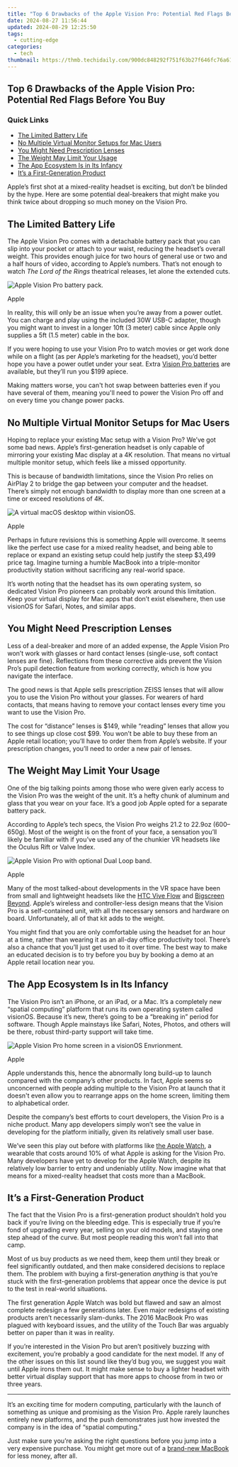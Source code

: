 ```yaml
---
title: "Top 6 Drawbacks of the Apple Vision Pro: Potential Red Flags Before You Buy"
date: 2024-08-27 11:56:44
updated: 2024-08-29 12:25:50
tags:
  - cutting-edge
categories:
  - tech
thumbnail: https://thmb.techidaily.com/900dc848292f751f63b27f646fc76a619bc7384a4aedd9106177497020dbae72.jpg
---
```


## Top 6 Drawbacks of the Apple Vision Pro: Potential Red Flags Before You Buy

### Quick Links

* [The Limited Battery Life](https://instagram-videos.techidaily.com/updated-10-instagram-hashtag-that-you-should-be-using-today-for-2024/)
* [No Multiple Virtual Monitor Setups for Mac Users](https://remote-screen-capture.techidaily.com/updated-straightforward-strategies-for-iphones-screen-recording-for-2024/)
* [You Might Need Prescription Lenses](https://facebook-video-footage.techidaily.com/new-in-2024-behind-the-scenes-insider-knowledge-for-youtube-video-production/)
* [The Weight May Limit Your Usage](https://youtube-zero.techidaily.com/24-amplify-your-channels-evading-synthetic-watchers/)
* [The App Ecosystem Is in Its Infancy](https://android-transfer.techidaily.com/in-2024-how-to-transfer-photos-from-samsung-galaxy-m14-4g-to-new-android-drfone-by-drfone-transfer-from-android-transfer-from-android/)
* [It’s a First-Generation Product](https://on-screen-recording.techidaily.com/new-in-2024-obs-settings-for-smooth-skype-video-streaming/)

 Apple’s first shot at a mixed-reality headset is exciting, but don’t be blinded by the hype. Here are some potential deal-breakers that might make you think twice about dropping so much money on the Vision Pro.

##  The Limited Battery Life

 The Apple Vision Pro comes with a detachable battery pack that you can slip into your pocket or attach to your waist, reducing the headset’s overall weight. This provides enough juice for two hours of general use or two and a half hours of video, according to Apple’s numbers. That’s not enough to watch _The Lord of the Rings_ theatrical releases, let alone the extended cuts.

![Apple Vision Pro battery pack.](https://static1.howtogeekimages.com/wordpress/wp-content/uploads/2024/01/apple_vision_battery_pack.jpg) 

Apple

 In reality, this will only be an issue when you’re away from a power outlet. You can charge and play using the included 30W USB-C adapter, though you might want to invest in a longer 10ft (3 meter) cable since Apple only supplies a 5ft (1.5 meter) cable in the box.

 If you were hoping to use your Vision Pro to watch movies or get work done while on a flight (as per Apple’s marketing for the headset), you’d better hope you have a power outlet under your seat. Extra [Vision Pro batteries](https://www.apple.com/shop/product/MW283LL/A/apple-vision-pro-battery) are available, but they’ll run you $199 apiece.

 Making matters worse, you can't hot swap between batteries even if you have several of them, meaning you'll need to power the Vision Pro off and on every time you change power packs.

##  No Multiple Virtual Monitor Setups for Mac Users

 Hoping to replace your existing Mac setup with a Vision Pro? We’ve got some bad news. Apple’s first-generation headset is only capable of mirroring your existing Mac display at a 4K resolution. That means no virtual multiple monitor setup, which feels like a missed opportunity.

 This is because of bandwidth limitations, since the Vision Pro relies on AirPlay 2 to bridge the gap between your computer and the headset. There’s simply not enough bandwidth to display more than one screen at a time or exceed resolutions of 4K.

![A virtual macOS desktop within visionOS.](https://static1.howtogeekimages.com/wordpress/wp-content/uploads/2024/01/apple_vision_mac_virtual_desktop.png) 

Apple

 Perhaps in future revisions this is something Apple will overcome. It seems like the perfect use case for a mixed reality headset, and being able to replace or expand an existing setup could help justify the steep $3,499 price tag. Imagine turning a humble MacBook into a triple-monitor productivity station without sacrificing any real-world space.

 It’s worth noting that the headset has its own operating system, so dedicated Vision Pro pioneers can probably work around this limitation. Keep your virtual display for Mac apps that don’t exist elsewhere, then use visionOS for Safari, Notes, and similar apps.

##  You Might Need Prescription Lenses

 Less of a deal-breaker and more of an added expense, the Apple Vision Pro won’t work with glasses or hard contact lenses (single-use, soft contact lenses are fine). Reflections from these corrective aids prevent the Vision Pro’s pupil detection feature from working correctly, which is how you navigate the interface.

 The good news is that Apple sells prescription ZEISS lenses that will allow you to use the Vision Pro without your glasses. For wearers of hard contacts, that means having to remove your contact lenses every time you want to use the Vision Pro.

 The cost for “distance” lenses is $149, while “reading” lenses that allow you to see things up close cost $99\. You won’t be able to buy these from an Apple retail location; you’ll have to order them from Apple’s website. If your prescription changes, you’ll need to order a new pair of lenses.

##  The Weight May Limit Your Usage

 One of the big talking points among those who were given early access to the Vision Pro was the weight of the unit. It’s a hefty chunk of aluminum and glass that you wear on your face. It’s a good job Apple opted for a separate battery pack.

 According to Apple’s tech specs, the Vision Pro weighs 21.2 to 22.9oz (600–650g). Most of the weight is on the front of your face, a sensation you’ll likely be familiar with if you’ve used any of the chunkier VR headsets like the Oculus Rift or Valve Index.

![Apple Vision Pro with optional Dual Loop band.](https://static1.howtogeekimages.com/wordpress/wp-content/uploads/2024/01/apple_vision_dual_loop_band.jpg) 

Apple

 Many of the most talked-about developments in the VR space have been from small and lightweight headsets like the [HTC Vive Flow](https://www.vive.com/us/product/vive-flow/specs/) and [Bigscreen Beyond](https://store.bigscreenvr.com//products/bigscreen-beyond). Apple’s wireless and controller-less design means that the Vision Pro is a self-contained unit, with all the necessary sensors and hardware on board. Unfortunately, all of that kit adds to the weight.

 You might find that you are only comfortable using the headset for an hour at a time, rather than wearing it as an all-day office productivity tool. There’s also a chance that you’ll just get used to it over time. The best way to make an educated decision is to try before you buy by booking a demo at an Apple retail location near you.

##  The App Ecosystem Is in Its Infancy

 The Vision Pro isn’t an iPhone, or an iPad, or a Mac. It’s a completely new “spatial computing” platform that runs its own operating system called visionOS. Because it’s new, there’s going to be a “breaking in” period for software. Though Apple mainstays like Safari, Notes, Photos, and others will be there, robust third-party support will take time.

![Apple Vision Pro home screen in a visionOS Envrionment.](https://static1.howtogeekimages.com/wordpress/wp-content/uploads/2024/01/visionos_apps.jpg) 

Apple

 Apple understands this, hence the abnormally long build-up to launch compared with the company’s other products. In fact, Apple seems so unconcerned with people adding multiple to the Vision Pro at launch that it doesn't even allow you to rearrange apps on the home screen, limiting them to alphabetical order.

 Despite the company’s best efforts to court developers, the Vision Pro is a niche product. Many app developers simply won’t see the value in developing for the platform initially, given its relatively small user base.

 We’ve seen this play out before with platforms like [the Apple Watch](https://android-frp.techidaily.com/ultimate-guide-on-realme-v30-frp-bypass-by-drfone-android/), a wearable that costs around 10% of what Apple is asking for the Vision Pro. Many developers have yet to develop for the Apple Watch, despite its relatively low barrier to entry and undeniably utility. Now imagine what that means for a mixed-reality headset that costs more than a MacBook.

##  It’s a First-Generation Product

 The fact that the Vision Pro is a first-generation product shouldn’t hold you back if you’re living on the bleeding edge. This is especially true if you’re fond of upgrading every year, selling on your old models, and staying one step ahead of the curve. But most people reading this won’t fall into that camp.

 Most of us buy products as we need them, keep them until they break or feel significantly outdated, and then make considered decisions to replace them. The problem with buying a first-generation _anything_ is that you’re stuck with the first-generation problems that appear once the device is put to the test in real-world situations.

 The first generation Apple Watch was bold but flawed and saw an almost complete redesign a few generations later. Even major redesigns of existing products aren’t necessarily slam-dunks. The 2016 MacBook Pro was plagued with keyboard issues, and the utility of the Touch Bar was arguably better on paper than it was in reality.

 If you’re interested in the Vision Pro but aren’t positively buzzing with excitement, you’re probably a good candidate for the next model. If any of the other issues on this list sound like they’d bug you, we suggest you wait until Apple irons them out. It might make sense to buy a lighter headset with better virtual display support that has more apps to choose from in two or three years.

---

 It’s an exciting time for modern computing, particularly with the launch of something as unique and promising as the Vision Pro. Apple rarely launches entirely new platforms, and the push demonstrates just how invested the company is in the idea of “spatial computing.”

 Just make sure you’re asking the right questions before you jump into a very expensive purchase. You might get more out of a [brand-new MacBook](https://sim-unlock.techidaily.com/in-2024-top-11-free-apps-to-check-imei-on-xiaomi-civi-3-phones-by-drfone-android/) for less money, after all.

<ins class="adsbygoogle"
     style="display:block"
     data-ad-format="autorelaxed"
     data-ad-client="ca-pub-7571918770474297"
     data-ad-slot="1223367746"></ins>



<ins class="adsbygoogle"
     style="display:block"
     data-ad-client="ca-pub-7571918770474297"
     data-ad-slot="8358498916"
     data-ad-format="auto"
     data-full-width-responsive="true"></ins>
